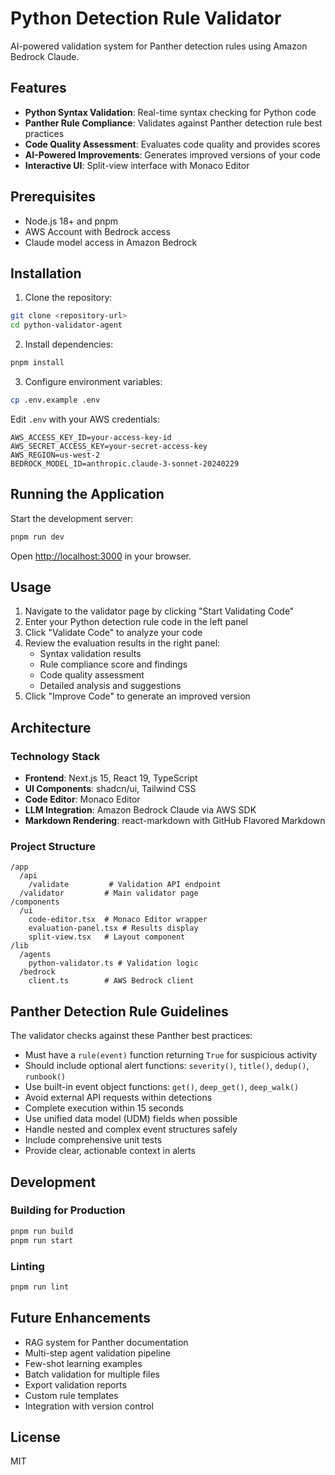 # Python Detection Rule Validator

AI-powered validation system for Panther detection rules using Amazon Bedrock Claude.

## Features

- **Python Syntax Validation**: Real-time syntax checking for Python code
- **Panther Rule Compliance**: Validates against Panther detection rule best practices
- **Code Quality Assessment**: Evaluates code quality and provides scores
- **AI-Powered Improvements**: Generates improved versions of your code
- **Interactive UI**: Split-view interface with Monaco Editor

## Prerequisites

- Node.js 18+ and pnpm
- AWS Account with Bedrock access
- Claude model access in Amazon Bedrock

## Installation

1. Clone the repository:
```bash
git clone <repository-url>
cd python-validator-agent
```

2. Install dependencies:
```bash
pnpm install
```

3. Configure environment variables:
```bash
cp .env.example .env
```

Edit `.env` with your AWS credentials:
```env
AWS_ACCESS_KEY_ID=your-access-key-id
AWS_SECRET_ACCESS_KEY=your-secret-access-key
AWS_REGION=us-west-2
BEDROCK_MODEL_ID=anthropic.claude-3-sonnet-20240229
```

## Running the Application

Start the development server:
```bash
pnpm run dev
```

Open [http://localhost:3000](http://localhost:3000) in your browser.

## Usage

1. Navigate to the validator page by clicking "Start Validating Code"
2. Enter your Python detection rule code in the left panel
3. Click "Validate Code" to analyze your code
4. Review the evaluation results in the right panel:
   - Syntax validation results
   - Rule compliance score and findings
   - Code quality assessment
   - Detailed analysis and suggestions
5. Click "Improve Code" to generate an improved version

## Architecture

### Technology Stack
- **Frontend**: Next.js 15, React 19, TypeScript
- **UI Components**: shadcn/ui, Tailwind CSS
- **Code Editor**: Monaco Editor
- **LLM Integration**: Amazon Bedrock Claude via AWS SDK
- **Markdown Rendering**: react-markdown with GitHub Flavored Markdown

### Project Structure
```
/app
  /api
    /validate         # Validation API endpoint
  /validator         # Main validator page
/components
  /ui
    code-editor.tsx  # Monaco Editor wrapper
    evaluation-panel.tsx # Results display
    split-view.tsx   # Layout component
/lib
  /agents
    python-validator.ts # Validation logic
  /bedrock
    client.ts        # AWS Bedrock client
```

## Panther Detection Rule Guidelines

The validator checks against these Panther best practices:

- Must have a `rule(event)` function returning `True` for suspicious activity
- Should include optional alert functions: `severity()`, `title()`, `dedup()`, `runbook()`
- Use built-in event object functions: `get()`, `deep_get()`, `deep_walk()`
- Avoid external API requests within detections
- Complete execution within 15 seconds
- Use unified data model (UDM) fields when possible
- Handle nested and complex event structures safely
- Include comprehensive unit tests
- Provide clear, actionable context in alerts

## Development

### Building for Production
```bash
pnpm run build
pnpm run start
```

### Linting
```bash
pnpm run lint
```

## Future Enhancements

- RAG system for Panther documentation
- Multi-step agent validation pipeline
- Few-shot learning examples
- Batch validation for multiple files
- Export validation reports
- Custom rule templates
- Integration with version control

## License

MIT
